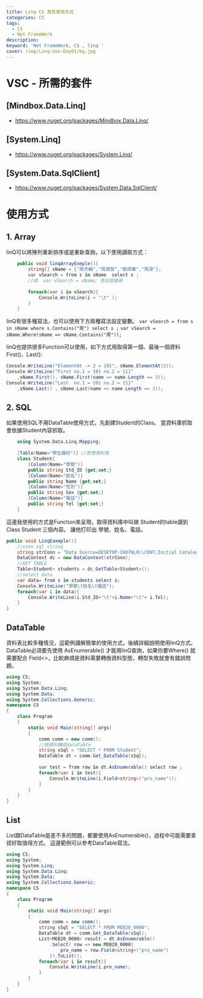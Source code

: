 ```yaml
---
title: Linq CS 常見使用方式
categories: CS
tags: 
  - CS
  - Net FrameWork
description:
keyword: 'Net FrameWork, CS , linq '
cover: /img/Linq-Use-Day01/bg.jpg
---
```


# VSC - 所需的套件
## [Mindbox.Data.Linq]
- https://www.nuget.org/packages/Mindbox.Data.Linq/

## [System.Linq]
- https://www.nuget.org/packages/System.Linq/

## [System.Data.SqlClient]
- https://www.nuget.org/packages/System.Data.SqlClient/

# 使用方式
## 1. Array
linQ可以將陣列重新排序或是重新查詢，以下使用讀取方式：
```CS
    public void linqArrayExmple(){
        string[] sName = {"周杰輪","周潤發","劉得華","周深"};
        var vSearch = from s in sName  select s ;
        //或  var vSearch = sName; 為全部搜尋
        
        foreach(var i in vSearch){
            Console.WriteLine(i + "\t" );
        }
    }
```

linQ有很多種寫法，也可以使用下方兩種寫法設定變數。
```var vSearch = from s in sName where s.Contains("周") select s ;```
```var vSearch = sName.Where(sName => sName.Contains("周"));```

linQ也提供很多Function可以使用，如下方式用取得第一個、最後一個資料 First()、Last():
```CS
Console.WriteLine("ElementAt -> 2 = {0}", sName.ElementAt(2));
Console.WriteLine("First no.1 = {0} no.2 = {1}" 
    ,sName.First(), sName.First(name => name.Length == 3));
Console.WriteLine("Last  no.1 = {0} no.2 = {1}" 
    ,sName.Last() , sName.Last(name => name.Length == 3));
```

## 2. SQL
如果使用SQL不用DataTable使用方式，先創建Student的Class。
當資料庫抓取會依據Student內容抓取。
```CS 
    using System.Data.Linq.Mapping;
    
    [Table(Name="學生備份")] //對應資料表
    class Student{
        [Column(Name="學號")]
        public string Std_ID {get;set;}
        [Column(Name="姓名")]
        public string Name {get;set;}
        [Column(Name="性別")]
        public string Sex {get;set;}
        [Column(Name="電話")]
        public string Tel {get;set;}
    }

```
這邊我使用的方式是Function來呈現，取得資料庫中叫做 Student的table讀到 Class Student 三個內容。
讓他打印出 學號、姓名、電話。
```CS
public void LinqEaxmple(){
    //conn sql string
    string strConn = "Data Source=DESKTOP-2HU7NL0\\CONT;Initial Catalog=Linq_Example;User ID=sa;Password=root;Pooling=True";
    DataContext dc = new DataContext(strConn);
    //GET TABLE
    Table<Student> students = dc.GetTable<Student>();
    //select data
    var data= from s in students select s;
    Console.WriteLine("學號\t姓名\t電話");
    foreach(var i in data){
        Console.WriteLine(i.Std_ID+"\t"+i.Name+"\t"+ i.Tel);
    }
}
```

## DataTable  
資料表比較多種情況，這範例講解簡單的使用方式，後續詳細說明使用linQ方式。
DataTable必須要先使用 AsEnumerable() 才能用linQ查詢，如果你要Where() 就需要配合 Field<>，比較麻煩是資料需要轉換資料型態，轉型失敗就會有錯誤問題。
```CS
using CS;
using System;
using System.Data.Linq;
using System.Data;
using System.Collections.Generic;
namespace CS
{
    class Program
    {
        static void Main(string[] args)
        {
            comm comm = new comm();
            //將資料轉成dataTable
            string sSql = "SELECT * FROM Student"; 
            DataTable dt = comm.Get_DataTable(sSql);
            
            var test = from row in dt.AsEnumerable() select row ;
            foreach(var i in test){
                Console.WriteLine(i.Field<string>("pro_name"));
            }
        }
    }
}
```

## List
List跟DataTable是差不多的問題，都要使用AsEnumerable()，過程中可能需要拿捏好取值得方式。
這邊範例可以參考DataTable寫法。
```CS
using CS;
using System;
using System.Linq;
using System.Data.Linq;
using System.Data;
using System.Collections.Generic;
namespace CS
{
    class Program
    {
        static void Main(string[] args)
        {
            comm comm = new comm();
            string sSql = "SELECT * FROM MEB20_0000"; 
            DataTable dt = comm.Get_DataTable(sSql);
            List<MEB20_0000> result = dt.AsEnumerable()
                .Select( row => new MEB20_0000{
                    pro_name = row.Field<string>("pro_name")
                }).ToList();
            foreach(var i in result){
                Console.WriteLine(i.pro_name);
            }
        }
    }
}
```